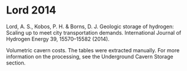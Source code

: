 # Lord 2014

Lord, A. S., Kobos, P. H. & Borns, D. J. Geologic storage of hydrogen: Scaling up to meet city transportation demands. International Journal of Hydrogen Energy 39, 15570–15582 (2014).

Volumetric cavern costs. The tables were extracted manually. For more information on the processing, see the Underground Cavern Storage section. 